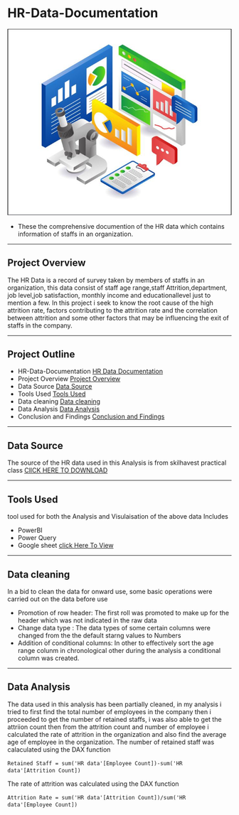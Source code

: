# HR-Data-Documentation
![](HR.JPG)
- These the comprehensive documention of the HR data which contains information of staffs in an organization.

---
## Project Overview
The HR Data is a record of survey taken by members of staffs in an organization, this data consist of staff age range,staff Attrition,department, job level,job satisfaction, monthly income and educationallevel just to mention a few. 
In this project i seek to know the root cause of the high attrition rate, factors contributing to the attrition rate and the correlation between attrition and some other factors that may be influencing the exit of staffs in the company.
 
---
## Project Outline
- HR-Data-Documentation [HR Data Documentation](#hr-data-documentation)
- Project Overview [Project Overview](#project-overview)
- Data Source [Data Source](#data-source)
- Tools Used  [Tools Used](#tools-used)
- Data cleaning [Data cleaning](#data-cleaning)
- Data Analysis [Data Analysis](#data-analysis)
- Conclusion and Findings [Conclusion and Findings](#conclusion-and-findings)

---

## Data Source 
The source of the HR data used in this Analysis is from skilhavest practical class  [ClICK HERE TO DOWNLOAD](https://tinyurl.com/2udjsy98) 

---

## Tools Used 
 tool used for both the Analysis and Visulaisation of the above data Includes 
- PowerBI
- Power Query
- Google sheet [click Here To View](https://tinyurl.com/2udjsy98)
---
## Data cleaning 
In a bid to clean the data for onward use, some basic operations were carried out on the data before use

- Promotion of row header: The first roll was promoted to make up for the header which was not indicated in the raw data
- Change data type : The data types of some certain columns were changed from the the default starng values to Numbers
- Addition of conditional columns: In other to effectively sort the age range colunm in chronological other during the analysis a 
  conditional column was created. 
---
## Data Analysis
The data used in this analysis has been partially cleaned, in my analysis i tried to first find the total number of employees in the company then i proceeded to get the number of retained staffs, i was also able to get the attriion count then from the attrition count and number of employee i calculated the rate of attrition in the organization and also find the average age of employee in the organization. 
The number of retained staff was calaculated using the DAX function
```
Retained Staff = sum('HR data'[Employee Count])-sum('HR data'[Attrition Count])
```
The rate of attrition was calculated using the DAX function 
```
Attrition Rate = sum('HR data'[Attrition Count])/sum('HR data'[Employee Count])
```

